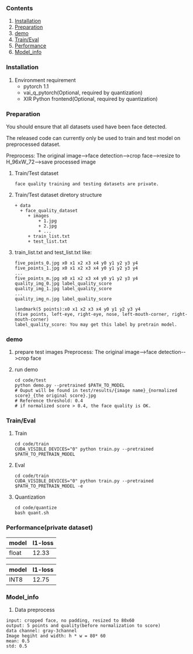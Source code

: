 ### Contents
1. [Installation](#installation)
2. [Preparation](#preparation)
3. [demo](#demo)
4. [Train/Eval](#traineval)
5. [Performance](#performance)
6. [Model_info](#model_info)

### Installation

1. Environment requirement
    - pytorch 1.1
    - vai_q_pytorch(Optional, required by quantization)
    - XIR Python frontend(Optional, required by quantization)

### Preparation

You should ensure that all datasets used have been face detected.

The released code can currently only be used to train and test model on preprocessed dataset.

Preprocess: The original image-->face detection-->crop face-->resize to H_96xW_72-->save processed image

1. Train/Test dataset
   ``` 
   face quality training and testing datasets are private.
   ```

2. Train/Test dataset diretory structure
   ```
   + data
     + face_quality_dataset
        + images
            + 1.jpg
            + 2.jpg
            + ...
        + train_list.txt
        + test_list.txt
   ```
3. train_list.txt and test_list.txt like: 
   ```
   five_points_0.jpg x0 x1 x2 x3 x4 y0 y1 y2 y3 y4
   five_points_1.jpg x0 x1 x2 x3 x4 y0 y1 y2 y3 y4 
   ...
   five_points_m.jpg x0 x1 x2 x3 x4 y0 y1 y2 y3 y4
   quality_img_0.jpg label_quality_score
   quality_img_1.jpg label_quality_score
   ...
   quality_img_n.jpg label_quality_score
   ```
   ```
   landmark(5 points):x0 x1 x2 x3 x4 y0 y1 y2 y3 y4
   (five points, left-eye, right-eye, nose, left-mouth-corner, right-mouth-corner)
   label_quality_score: You may get this label by pretrain model.
   ```
 
### demo

1. prepare test images 
   Preprocess: The original image-->face detection-->crop face

2. run demo

   ```shell
   cd code/test
   python demo.py --pretrained $PATH_TO_MODEL
   # Ouput will be found in test/results/{image name}_{normalized score}_{the original score}.jpg
   # Reference threshold: 0.4
   # if normalized score > 0.4, the face quality is OK. 
   ```

### Train/Eval

1. Train
    ```shell
    cd code/train
    CUDA_VISIBLE_DEVICES="0" python train.py --pretrained $PATH_TO_PRETRAIN_MODEL
    ```
2. Eval
    ```shell
    cd code/train
    CUDA_VISIBLE_DEVICES="0" python train.py --pretrained $PATH_TO_PRETRAIN_MODEL -e
    ```
3. Quantization
    ```shell
    cd code/quantize
    bash quant.sh
    ```

### Performance(private dataset)

|model|l1-loss|
|-|-|
|float|12.33|


|model|l1-loss|
|-|-|
|INT8|12.75|
### Model_info

1. Data preprocess
  ```
  input: cropped face, no padding, resized to 80x60
  output: 5 points and quality(before normalization to score)
  data channel: gray-3channel                  
  Image hegiht and width: h * w = 80* 60
  mean: 0.5
  std: 0.5
  ``` 
